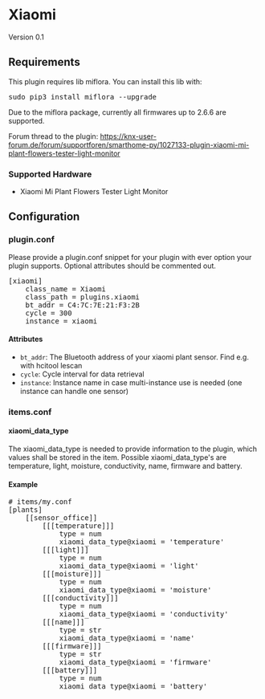 # Xiaomi

Version 0.1

## Requirements
This plugin requires lib miflora. You can install this lib with:
<pre>
sudo pip3 install miflora --upgrade
</pre>

Due to the miflora package, currently all firmwares up to 2.6.6 are supported.

Forum thread to the plugin: https://knx-user-forum.de/forum/supportforen/smarthome-py/1027133-plugin-xiaomi-mi-plant-flowers-tester-light-monitor

### Supported Hardware

* Xiaomi Mi Plant Flowers Tester Light Monitor

## Configuration

### plugin.conf

Please provide a plugin.conf snippet for your plugin with ever option your plugin supports. Optional attributes should be commented out.

<pre>
[xiaomi]
    class_name = Xiaomi
    class_path = plugins.xiaomi
    bt_addr = C4:7C:7E:21:F3:2B
    cycle = 300
    instance = xiaomi
</pre>

#### Attributes
  * `bt_addr`: The Bluetooth address of your xiaomi plant sensor. Find e.g. with hcitool lescan
  * `cycle`: Cycle interval for data retrieval
  * `instance`: Instance name in case multi-instance use is needed (one instance can handle one sensor)


### items.conf

#### xiaomi_data_type

The xiaomi_data_type is needed to provide information to the plugin, which values shall be stored in the item.
Possible xiaomi_data_type's are temperature, light, moisture, conductivity, name, firmware and battery.

#### Example

<pre>
# items/my.conf
[plants]
    [[sensor_office]]
		[[[temperature]]]
			type = num
			xiaomi_data_type@xiaomi = 'temperature'
		[[[light]]]
			type = num
			xiaomi_data_type@xiaomi = 'light'
		[[[moisture]]]
			type = num
			xiaomi_data_type@xiaomi = 'moisture'
		[[[conductivity]]]
			type = num
			xiaomi_data_type@xiaomi = 'conductivity'
        [[[name]]]
            type = str
            xiaomi_data_type@xiaomi = 'name'
		[[[firmware]]]
            type = str
            xiaomi_data_type@xiaomi = 'firmware'
		[[[battery]]]
            type = num
            xiaomi_data_type@xiaomi = 'battery'
</pre>